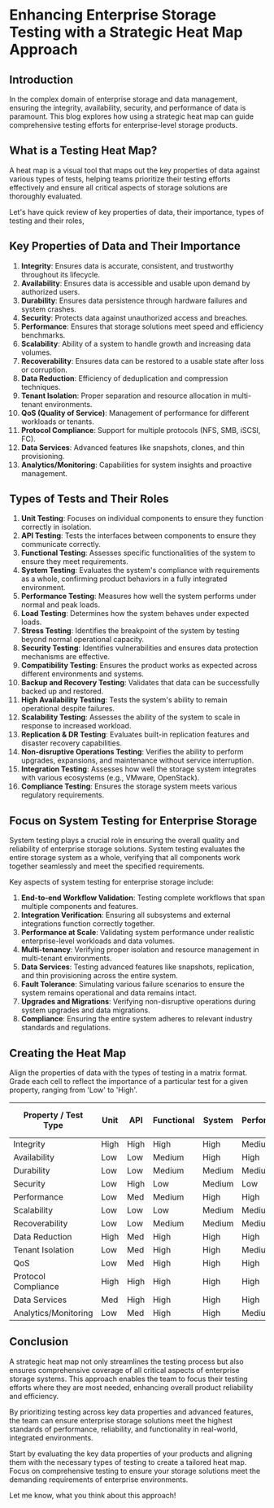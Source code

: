 # Enhancing Enterprise Storage Testing with a Strategic Heat Map Approach

## Introduction

In the complex domain of enterprise storage and data management, ensuring the integrity, availability, security, and performance of data is paramount. This blog explores how using a strategic heat map can guide comprehensive testing efforts for enterprise-level storage products.

## What is a Testing Heat Map?

A heat map is a visual tool that maps out the key properties of data against various types of tests, helping teams prioritize their testing efforts effectively and ensure all critical aspects of storage solutions are thoroughly evaluated.

Let's have quick review of key properties of data, their importance, types of testing and their roles,

## Key Properties of Data and Their Importance

1. **Integrity**: Ensures data is accurate, consistent, and trustworthy throughout its lifecycle.
2. **Availability**: Ensures data is accessible and usable upon demand by authorized users.
3. **Durability**: Ensures data persistence through hardware failures and system crashes.
4. **Security**: Protects data against unauthorized access and breaches.
5. **Performance**: Ensures that storage solutions meet speed and efficiency benchmarks.
6. **Scalability**: Ability of a system to handle growth and increasing data volumes.
7. **Recoverability**: Ensures data can be restored to a usable state after loss or corruption.
8. **Data Reduction**: Efficiency of deduplication and compression techniques.
9. **Tenant Isolation**: Proper separation and resource allocation in multi-tenant environments.
10. **QoS (Quality of Service)**: Management of performance for different workloads or tenants.
11. **Protocol Compliance**: Support for multiple protocols (NFS, SMB, iSCSI, FC).
12. **Data Services**: Advanced features like snapshots, clones, and thin provisioning.
13. **Analytics/Monitoring**: Capabilities for system insights and proactive management.

## Types of Tests and Their Roles

1. **Unit Testing**: Focuses on individual components to ensure they function correctly in isolation.
2. **API Testing**: Tests the interfaces between components to ensure they communicate correctly.
3. **Functional Testing**: Assesses specific functionalities of the system to ensure they meet requirements.
4. **System Testing**: Evaluates the system's compliance with requirements as a whole, confirming product behaviors in a fully integrated environment.
5. **Performance Testing**: Measures how well the system performs under normal and peak loads.
6. **Load Testing**: Determines how the system behaves under expected loads.
7. **Stress Testing**: Identifies the breakpoint of the system by testing beyond normal operational capacity.
8. **Security Testing**: Identifies vulnerabilities and ensures data protection mechanisms are effective.
9. **Compatibility Testing**: Ensures the product works as expected across different environments and systems.
10. **Backup and Recovery Testing**: Validates that data can be successfully backed up and restored.
11. **High Availability Testing**: Tests the system's ability to remain operational despite failures.
12. **Scalability Testing**: Assesses the ability of the system to scale in response to increased workload.
13. **Replication & DR Testing**: Evaluates built-in replication features and disaster recovery capabilities.
14. **Non-disruptive Operations Testing**: Verifies the ability to perform upgrades, expansions, and maintenance without service interruption.
15. **Integration Testing**: Assesses how well the storage system integrates with various ecosystems (e.g., VMware, OpenStack).
16. **Compliance Testing**: Ensures the storage system meets various regulatory requirements.

## Focus on System Testing for Enterprise Storage

System testing plays a crucial role in ensuring the overall quality and reliability of enterprise storage solutions. System testing evaluates the entire storage system as a whole, verifying that all components work together seamlessly and meet the specified requirements.

Key aspects of system testing for enterprise storage include:

1. **End-to-end Workflow Validation**: Testing complete workflows that span multiple components and features.
2. **Integration Verification**: Ensuring all subsystems and external integrations function correctly together.
3. **Performance at Scale**: Validating system performance under realistic enterprise-level workloads and data volumes.
4. **Multi-tenancy**: Verifying proper isolation and resource management in multi-tenant environments.
5. **Data Services**: Testing advanced features like snapshots, replication, and thin provisioning across the entire system.
6. **Fault Tolerance**: Simulating various failure scenarios to ensure the system remains operational and data remains intact.
7. **Upgrades and Migrations**: Verifying non-disruptive operations during system upgrades and data migrations.
8. **Compliance**: Ensuring the entire system adheres to relevant industry standards and regulations.

## Creating the Heat Map

Align the properties of data with the types of testing in a matrix format. Grade each cell to reflect the importance of a particular test for a given property, ranging from 'Low' to 'High'.


Property / Test Type | Unit | API | Functional | System | Performance | Load | Stress | Security | Compatibility | Backup & Recovery | High Availability | Scalability | Replication & DR | Non-disruptive Operations | Integration | Compliance
---------------------|------|-----|------------|--------|-------------|------|--------|----------|---------------|-------------------|-------------------|-------------|-----------------|---------------------------|-------------|------------
Integrity            | High | High| High       | High   | Medium      | Low  | Low    | Medium   | High          | High              | Medium            | Low         | High            | Medium                    | High        | High
Availability         | Low  | Low | Medium     | High   | High        | High | High   | Medium   | Medium        | Medium            | High              | Medium      | High            | High                      | Medium      | Medium
Durability           | Low  | Low | Medium     | Medium | Medium      | Low  | Low    | Medium   | High          | High              | Medium            | Low         | High            | Low                       | Low         | Medium
Security             | Low  | High| Low        | Medium | Low         | Low  | Low    | High     | Medium        | Medium            | Medium            | Low         | Medium          | Low                       | Medium      | High
Performance          | Low  | Med | Medium     | High   | High        | High | High   | Medium   | Medium        | Low               | Medium            | High        | Medium          | Medium                    | Medium      | Low
Scalability          | Low  | Low | Low        | Medium | Medium      | Med  | Medium | Medium   | Medium        | Low               | Low               | High        | Medium          | High                      | Medium      | Low
Recoverability       | Low  | Low | Medium     | Medium | Medium      | Low  | Low    | Medium   | Medium        | High              | Medium            | Low         | High            | Low                       | Low         | Medium
Data Reduction       | High | Med | High       | High   | High        | High | High   | Low      | Medium        | Medium            | Low               | Medium      | Medium          | Low                       | Low         | Low
Tenant Isolation     | Low  | Med | High       | High   | Medium      | Med  | Medium | High     | Low           | Low               | Medium            | Medium      | Low             | Medium                    | High        | High
QoS                  | Low  | Med | High       | High   | High        | High | High   | Low      | Medium        | Low               | High              | High        | Low             | Medium                    | Medium      | Low
Protocol Compliance  | High | High| High       | High   | High        | Med  | Medium | Medium   | High          | Low               | Low               | Low         | Medium          | Low                       | High        | Medium
Data Services        | Med  | High| High       | High   | High        | Med  | Medium | Medium   | Medium        | High              | Medium            | Medium      | High            | Medium                    | High        | Medium
Analytics/Monitoring | Low  | Med | High       | High   | Medium      | Med  | Medium | Medium   | Low           | Low               | Medium            | Medium      | Medium          | High                      | High        | Medium


## Conclusion

A strategic heat map not only streamlines the testing process but also ensures comprehensive coverage of all critical aspects of enterprise storage systems. This approach enables the team to focus their testing efforts where they are most needed, enhancing overall product reliability and efficiency.

By prioritizing testing across key data properties and advanced features, the team can ensure enterprise storage solutions meet the highest standards of performance, reliability, and functionality in real-world, integrated environments.

Start by evaluating the key data properties of your products and aligning them with the necessary types of testing to create a tailored heat map. Focus on comprehensive testing to ensure your storage solutions meet the demanding requirements of enterprise environments.

Let me know, what you think about this approach! 
